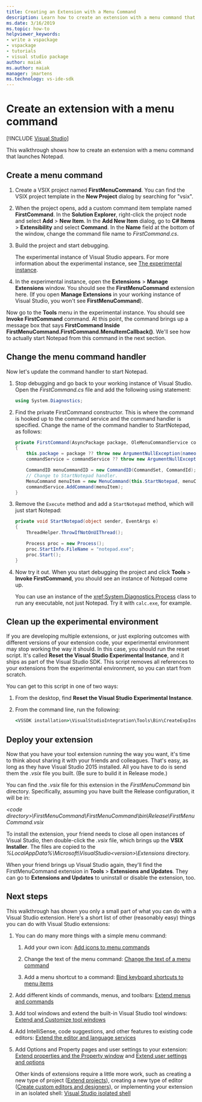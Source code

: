 ```yaml
---
title: Creating an Extension with a Menu Command
description: Learn how to create an extension with a menu command that launches Notepad. Create a menu command and then change the menu command handler.
ms.date: 3/16/2019
ms.topic: how-to
helpviewer_keywords:
- write a vspackage
- vspackage
- tutorials
- visual studio package
author: maiak
ms.author: maiak
manager: jmartens
ms.technology: vs-ide-sdk
---
```

# Create an extension with a menu command

 [!INCLUDE [Visual Studio](~/includes/applies-to-version/vs-windows-only.md)]

This walkthrough shows how to create an extension with a menu command that launches Notepad.

## Create a menu command

1. Create a VSIX project named **FirstMenuCommand**. You can find the VSIX project template in the **New Project** dialog by searching for "vsix".

2. When the project opens, add a custom command item template named **FirstCommand**. In the **Solution Explorer**, right-click the project node and select **Add** > **New Item**. In the **Add New Item** dialog, go to **C# Items** > **Extensibility** and select **Command**. In the **Name** field at the bottom of the window, change the command file name to *FirstCommand.cs*.

3. Build the project and start debugging.

    The experimental instance of Visual Studio appears. For more information about the experimental instance, see [The experimental instance](../extensibility/the-experimental-instance.md).

4. In the experimental instance, open the **Extensions** > **Manage Extensions** window. You should see the **FirstMenuCommand** extension here. (If you open **Manage Extensions** in your working instance of Visual Studio, you won't see **FirstMenuCommand**).

Now go to the **Tools** menu in the experimental instance. You should see **Invoke FirstCommand** command. At this point, the command brings up a message box that says **FirstCommand Inside FirstMenuCommand.FirstCommand.MenuItemCallback()**. We'll see how to actually start Notepad from this command in the next section.

## Change the menu command handler

Now let's update the command handler to start Notepad.

1. Stop debugging and go back to your working instance of Visual Studio. Open the *FirstCommand.cs* file and add the following using statement:

    ```csharp
    using System.Diagnostics;
    ```

2. Find the private FirstCommand constructor. This is where the command is hooked up to the command service and the command handler is specified. Change the name of the command handler to StartNotepad, as follows:

    ```csharp
    private FirstCommand(AsyncPackage package, OleMenuCommandService commandService)
    {
        this.package = package ?? throw new ArgumentNullException(nameof(package));
        commandService = commandService ?? throw new ArgumentNullException(nameof(commandService));

        CommandID menuCommandID = new CommandID(CommandSet, CommandId);
        // Change to StartNotepad handler.
        MenuCommand menuItem = new MenuCommand(this.StartNotepad, menuCommandID);
        commandService.AddCommand(menuItem);
    }
    ```

3. Remove the `Execute` method and add a `StartNotepad` method, which will just start Notepad:

    ```csharp
    private void StartNotepad(object sender, EventArgs e)
    {
        ThreadHelper.ThrowIfNotOnUIThread();

        Process proc = new Process();
        proc.StartInfo.FileName = "notepad.exe";
        proc.Start();
    }
    ```

4. Now try it out. When you start debugging the project and click **Tools** > **Invoke FirstCommand**, you should see an instance of Notepad come up.

    You can use an instance of the <xref:System.Diagnostics.Process> class to run any executable, not just Notepad. Try it with `calc.exe`, for example.

## Clean up the experimental environment

If you are developing multiple extensions, or just exploring outcomes with different versions of your extension code, your experimental environment may stop working the way it should. In this case, you should run the reset script. It's called **Reset the Visual Studio Experimental Instance**, and it ships as part of the Visual Studio SDK. This script removes all references to your extensions from the experimental environment, so you can start from scratch.

You can get to this script in one of two ways:

1. From the desktop, find **Reset the Visual Studio Experimental Instance**.

2. From the command line, run the following:

    ```cmd
    <VSSDK installation>\VisualStudioIntegration\Tools\Bin\CreateExpInstance.exe /Reset /VSInstance=<version> /RootSuffix=Exp && PAUSE

    ```

## Deploy your extension

Now that you have your tool extension running the way you want, it's time to think about sharing it with your friends and colleagues. That's easy, as long as they have Visual Studio 2015 installed. All you have to do is send them the *.vsix* file you built. (Be sure to build it in Release mode.)

You can find the *.vsix* file for this extension in the *FirstMenuCommand* bin directory. Specifically, assuming you have built the Release configuration, it will be in:

*\<code directory>\FirstMenuCommand\FirstMenuCommand\bin\Release\FirstMenuCommand.vsix*

To install the extension, your friend needs to close all open instances of Visual Studio, then double-click the *.vsix* file, which brings up the **VSIX Installer**. The files are copied to the *%LocalAppData%\Microsoft\VisualStudio\<version>\Extensions* directory.

When your friend brings up Visual Studio again, they'll find the FirstMenuCommand extension in **Tools** > **Extensions and Updates**. They can go to **Extensions and Updates** to uninstall or disable the extension, too.

## Next steps

This walkthrough has shown you only a small part of what you can do with a Visual Studio extension. Here's a short list of other (reasonably easy) things you can do with Visual Studio extensions:

1. You can do many more things with a simple menu command:

   1. Add your own icon: [Add icons to menu commands](../extensibility/adding-icons-to-menu-commands.md)

   2. Change the text of the menu command: [Change the text of a menu command](../extensibility/changing-the-text-of-a-menu-command.md)

   3. Add a menu shortcut to a command: [Bind keyboard shortcuts to menu items](../extensibility/binding-keyboard-shortcuts-to-menu-items.md)

2. Add different kinds of commands, menus, and toolbars: [Extend menus and commands](../extensibility/extending-menus-and-commands.md)

3. Add tool windows and extend the built-in Visual Studio tool windows: [Extend and Customize tool windows](../extensibility/extending-and-customizing-tool-windows.md)

4. Add IntelliSense, code suggestions, and other features to existing code editors: [Extend the editor and language services](../extensibility/extending-the-editor-and-language-services.md)

5. Add Options and Property pages and user settings to your extension: [Extend properties and the Property window](../extensibility/extending-properties-and-the-property-window.md) and [Extend user settings and options](../extensibility/extending-user-settings-and-options.md)

   Other kinds of extensions require a little more work, such as creating a new type of project ([Extend projects](../extensibility/extending-projects.md)), creating a new type of editor ([Create custom editors and designers](../extensibility/creating-custom-editors-and-designers.md)), or implementing your extension in an isolated shell: [Visual Studio isolated shell](https://visualstudio.microsoft.com/vs/older-downloads/isolated-shell/)
